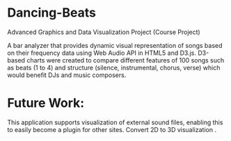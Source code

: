 # Dancing-Beats
Advanced Graphics and Data Visualization Project (Course Project)

A bar analyzer that provides dynamic visual representation of songs based on their frequency data using Web Audio API in HTML5 and D3.js.
D3-based charts were created to compare different features of 100 songs such as beats (1 to 4) and structure (silence, instrumental, chorus, verse) which would benefit DJs and music composers.

# Future Work:
This application supports visualization of external sound files, enabling this to easily become a plugin for other sites.
Convert 2D to 3D visualization .
